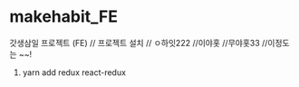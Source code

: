 # makehabit_FE

갓생삼일 프로젝트 (FE)
// 프로젝트 설치
// ㅇ하잇222
//이야홋
//무야홋33
//이정도는 ~~!

<!-- //화이팅 -->

1. yarn add redux react-redux
